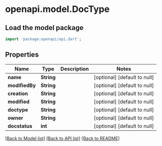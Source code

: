# openapi.model.DocType

## Load the model package
```dart
import 'package:openapi/api.dart';
```

## Properties
Name | Type | Description | Notes
------------ | ------------- | ------------- | -------------
**name** | **String** |  | [optional] [default to null]
**modifiedBy** | **String** |  | [optional] [default to null]
**creation** | **String** |  | [optional] [default to null]
**modified** | **String** |  | [optional] [default to null]
**doctype** | **String** |  | [optional] [default to null]
**owner** | **String** |  | [optional] [default to null]
**docstatus** | **int** |  | [optional] [default to null]

[[Back to Model list]](../README.md#documentation-for-models) [[Back to API list]](../README.md#documentation-for-api-endpoints) [[Back to README]](../README.md)



